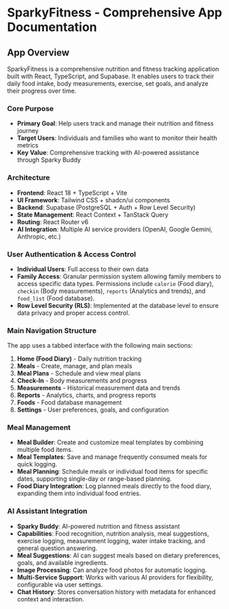 # SparkyFitness - Comprehensive App Documentation

## App Overview
SparkyFitness is a comprehensive nutrition and fitness tracking application built with React, TypeScript, and Supabase. It enables users to track their daily food intake, body measurements, exercise, set goals, and analyze their progress over time.

### Core Purpose
- **Primary Goal**: Help users track and manage their nutrition and fitness journey
- **Target Users**: Individuals and families who want to monitor their health metrics
- **Key Value**: Comprehensive tracking with AI-powered assistance through Sparky Buddy

### Architecture
- **Frontend**: React 18 + TypeScript + Vite
- **UI Framework**: Tailwind CSS + shadcn/ui components
- **Backend**: Supabase (PostgreSQL + Auth + Row Level Security)
- **State Management**: React Context + TanStack Query
- **Routing**: React Router v6
- **AI Integration**: Multiple AI service providers (OpenAI, Google Gemini, Anthropic, etc.)

### User Authentication & Access Control
- **Individual Users**: Full access to their own data
- **Family Access**: Granular permission system allowing family members to access specific data types. Permissions include `calorie` (Food diary), `checkin` (Body measurements), `reports` (Analytics and trends), and `food_list` (Food database).
- **Row Level Security (RLS)**: Implemented at the database level to ensure data privacy and proper access control.

### Main Navigation Structure
The app uses a tabbed interface with the following main sections:
1. **Home (Food Diary)** - Daily nutrition tracking
2. **Meals** - Create, manage, and plan meals
3. **Meal Plans** - Schedule and view meal plans
4. **Check-In** - Body measurements and progress
5. **Measurements** - Historical measurement data and trends
6. **Reports** - Analytics, charts, and progress reports
7. **Foods** - Food database management
8. **Settings** - User preferences, goals, and configuration

### Meal Management
- **Meal Builder**: Create and customize meal templates by combining multiple food items.
- **Meal Templates**: Save and manage frequently consumed meals for quick logging.
- **Meal Planning**: Schedule meals or individual food items for specific dates, supporting single-day or range-based planning.
- **Food Diary Integration**: Log planned meals directly to the food diary, expanding them into individual food entries.

### AI Assistant Integration
- **Sparky Buddy**: AI-powered nutrition and fitness assistant
- **Capabilities**: Food recognition, nutrition analysis, meal suggestions, exercise logging, measurement logging, water intake tracking, and general question answering.
- **Meal Suggestions**: AI can suggest meals based on dietary preferences, goals, and available ingredients.
- **Image Processing**: Can analyze food photos for automatic logging.
- **Multi-Service Support**: Works with various AI providers for flexibility, configurable via user settings.
- **Chat History**: Stores conversation history with metadata for enhanced context and interaction.
